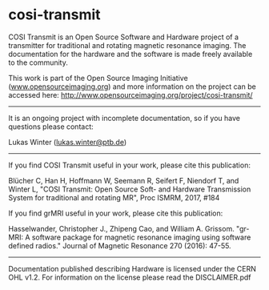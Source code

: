 # cosi-transmit

COSI Transmit is an Open Source Software and Hardware project of a transmitter for 
traditional and rotating magnetic resonance imaging. The documentation for the hardware 
and the software is made freely available to the community. 

This work is part of the Open Source Imaging Initiative (www.opensourceimaging.org) and more
information on the project can be accessed here: http://www.opensourceimaging.org/project/cosi-transmit/

--------------------------

It is an ongoing project with incomplete documentation, so if you have questions please contact: 

Lukas Winter (lukas.winter@ptb.de)

--------------------------

If you find COSI Transmit useful in your work, please cite this publication:

Blücher C, Han H, Hoffmann W, Seemann R, Seifert F, Niendorf T, and Winter L,
"COSI Transmit: Open Source Soft- and Hardware Transmission System for traditional
and rotating MR", Proc ISMRM, 2017, #184

If you find grMRI useful in your work, please cite this publication:

Hasselwander, Christopher J., Zhipeng Cao, and William A. Grissom. 
"gr-MRI: A software package for magnetic resonance imaging using software defined radios." 
Journal of Magnetic Resonance 270 (2016): 47-55.

--------------------------

Documentation published describing Hardware is licensed under the CERN OHL v1.2.
For information on the license please read the DISCLAIMER.pdf
 